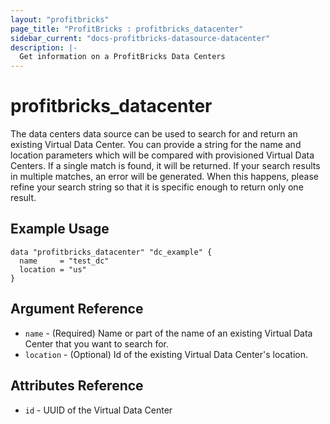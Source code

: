 ```yaml
---
layout: "profitbricks"
page_title: "ProfitBricks : profitbricks_datacenter"
sidebar_current: "docs-profitbricks-datasource-datacenter"
description: |-
  Get information on a ProfitBricks Data Centers
---
```


# profitbricks\_datacenter

The data centers data source can be used to search for and return an existing Virtual Data Center. You can provide a string for the name and location parameters which will be compared with provisioned Virtual Data Centers. If a single match is found, it will be returned. If your search results in multiple matches, an error will be generated. When this happens, please refine your search string so that it is specific enough to return only one result.

## Example Usage

```
data "profitbricks_datacenter" "dc_example" {
  name     = "test_dc"
  location = "us"
}
```

## Argument Reference

 * `name` - (Required) Name or part of the name of an existing Virtual Data Center that you want to search for.
 * `location` - (Optional) Id of the existing Virtual Data Center's location.

## Attributes Reference

 * `id` - UUID of the Virtual Data Center
